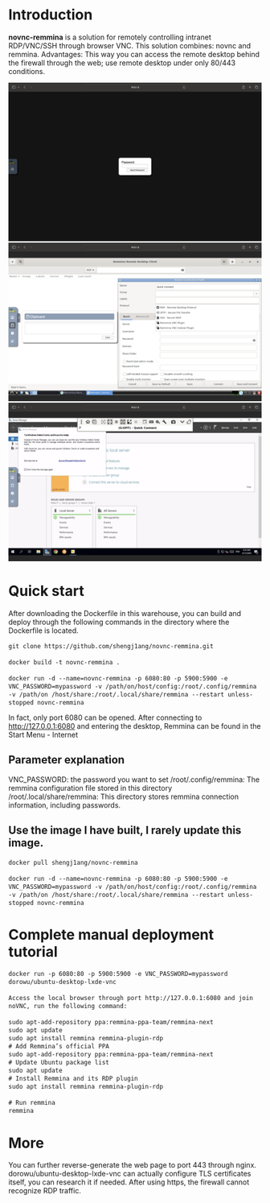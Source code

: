 # Introduction
**novnc-remmina** is a solution for remotely controlling intranet RDP/VNC/SSH through browser VNC.
This solution combines: novnc and remmina.
Advantages: This way you can access the remote desktop behind the firewall through the web; use remote desktop under only 80/443 conditions.

<img src="https://raw.githubusercontent.com/shengj1ang/novnc-remmina/main/imgs/1.png">
<img src="https://raw.githubusercontent.com/shengj1ang/novnc-remmina/main/imgs/2.png">
<img src="https://raw.githubusercontent.com/shengj1ang/novnc-remmina/main/imgs/3.png">

# Quick start
After downloading the Dockerfile in this warehouse, you can build and deploy through the following commands in the directory where the Dockerfile is located.
```
git clone https://github.com/shengj1ang/novnc-remmina.git

docker build -t novnc-remmina .

docker run -d --name=novnc-remmina -p 6080:80 -p 5900:5900 -e VNC_PASSWORD=mypassword -v /path/on/host/config:/root/.config/remmina -v /path/on /host/share:/root/.local/share/remmina --restart unless-stopped novnc-remmina
```
In fact, only port 6080 can be opened.
After connecting to http://127.0.0.1:6080 and entering the desktop, Remmina can be found in the Start Menu - Internet
## Parameter explanation
VNC_PASSWORD: the password you want to set
/root/.config/remmina: The remmina configuration file stored in this directory
/root/.local/share/remmina: This directory stores remmina connection information, including passwords.
## Use the image I have built, I rarely update this image.

```
docker pull shengj1ang/novnc-remmina

docker run -d --name=novnc-remmina -p 6080:80 -p 5900:5900 -e VNC_PASSWORD=mypassword -v /path/on/host/config:/root/.config/remmina -v /path/on /host/share:/root/.local/share/remmina --restart unless-stopped novnc-remmina

```

# Complete manual deployment tutorial
```
docker run -p 6080:80 -p 5900:5900 -e VNC_PASSWORD=mypassword dorowu/ubuntu-desktop-lxde-vnc

Access the local browser through port http://127.0.0.1:6080 and join noVNC, run the following command:

sudo apt-add-repository ppa:remmina-ppa-team/remmina-next
sudo apt update
sudo apt install remmina remmina-plugin-rdp
# Add Remmina’s official PPA
sudo apt-add-repository ppa:remmina-ppa-team/remmina-next
# Update Ubuntu package list
sudo apt update
# Install Remmina and its RDP plugin
sudo apt install remmina remmina-plugin-rdp

# Run remmina
remmina

```


# More
You can further reverse-generate the web page to port 443 through nginx. dorowu/ubuntu-desktop-lxde-vnc can actually configure TLS certificates itself, you can research it if needed. After using https, the firewall cannot recognize RDP traffic.